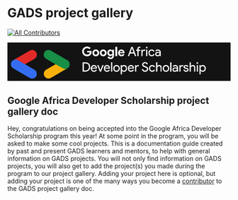 # GADS project gallery

[![All Contributors](https://img.shields.io/badge/all_contributors-2-orange.svg?style=flat-square)](./#contributors-) 

![](.gitbook/assets/google-africa-developer-scholarship-gads-program-2020-1-1-.png)

## Google Africa Developer Scholarship project gallery doc

Hey, congratulations on being accepted into the Google Africa Developer Scholarship program this year! At some point in the program, you will be asked to make some cool projects. This is a documentation guide created by past and present GADS learners and mentors, to help with general information on GADS projects. You will not only find information on GADS projects, you will also get to add the project\(s\) you made during the program to our project gallery. Adding your project here is optional, but adding your project is one of the many ways you become a [contributor](https://github.com/gads-projects/doc/blob/main/contributor.md) to the GADS project gallery doc.
